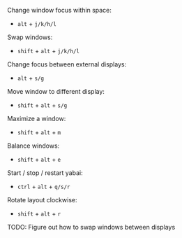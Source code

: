Change window focus within space:
- `alt` + `j/k/h/l`

Swap windows:
- `shift` + `alt` + `j/k/h/l`

Change focus between external displays:
- `alt` + `s/g`

Move window to different display:
- `shift` + `alt` + `s/g`

Maximize a window:
- `shift` + `alt` + `m`

Balance windows:
- `shift` + `alt` + `e`

Start / stop / restart yabai:
- `ctrl` + `alt` + `q/s/r`

Rotate layout clockwise:
- `shift` + `alt` + `r`

TODO: Figure out how to swap windows between displays